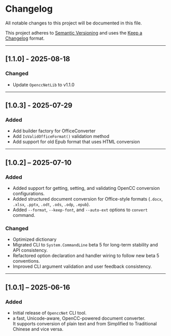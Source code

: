 ﻿# Changelog

All notable changes to this project will be documented in this file.

This project adheres to [Semantic Versioning](https://semver.org/spec/v2.0.0.html) and uses the [Keep a Changelog](https://keepachangelog.com/en/1.0.0/) format.

---

## [1.1.0] - 2025-08-18

### Changed

- Update `OpenccNetLib` to v1.1.0

---

## [1.0.3] - 2025-07-29
### Added
- Add builder factory for OfficeConverter
- Add `IsValidOfficeFormat()` validation method
- Add support for old Epub format that uses HTML conversion

---

## [1.0.2] – 2025-07-10
### Added
- Added support for getting, setting, and validating OpenCC conversion configurations.
- Added structured document conversion for Office-style formats (`.docx`, `.xlsx`, `.pptx`, `.odt`, `.ods`, `.odp`, `.epub`).
- Added `--format`, `--keep-font`, and `--auto-ext` options to `convert` command.

### Changed
- Optimized dictionary
- Migrated CLI to `System.CommandLine` beta 5 for long-term stability and API consistency.
- Refactored option declaration and handler wiring to follow new beta 5 conventions.
- Improved CLI argument validation and user feedback consistency.

---

## [1.0.1] – 2025-06-16
### Added
- Initial release of `OpenccNet` CLI tool.
- a fast, Unicode-aware, OpenCC-powered document converter.  
  It supports conversion of plain text and from Simplified to Traditional Chinese and vice versa.